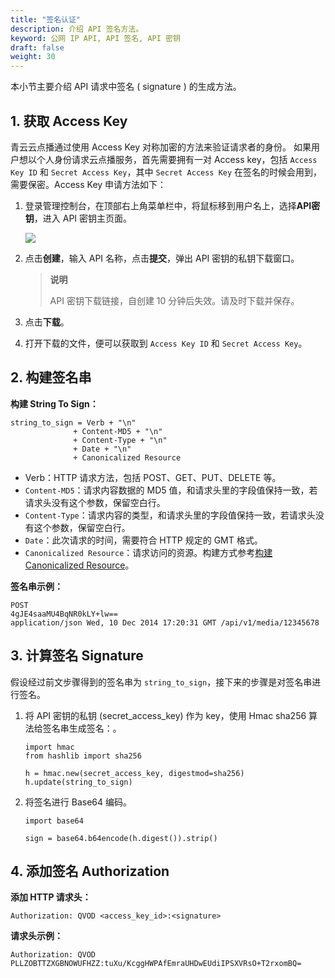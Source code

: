 ```yaml
---
title: "签名认证"
description: 介绍 API 签名方法。 
keyword: 公网 IP API, API 签名, API 密钥
draft: false
weight: 30
---
```


本小节主要介绍 API 请求中签名 ( signature ) 的生成方法。

## 1. 获取 Access Key

青云云点播通过使用 Access Key 对称加密的方法来验证请求者的身份。 如果用户想以个人身份请求云点播服务，首先需要拥有一对 Access key，包括 `Access Key ID` 和 `Secret Access Key`，其中 `Secret Access Key` 在签名的时候会用到，需要保密。Access Key 申请方法如下：

1. 登录管理控制台，在顶部右上角菜单栏中，将鼠标移到用户名上，选择**API密钥**，进入 API 密钥主页面。

   ![](../../../_images/api_get_1.png)

2. 点击**创建**，输入 API 名称，点击**提交**，弹出 API 密钥的私钥下载窗口。

   > **说明**
   >
   > API 密钥下载链接，自创建 10 分钟后失效。请及时下载并保存。

3. 点击**下载**。

4. 打开下载的文件，便可以获取到 `Access Key ID` 和 `Secret Access Key`。

## 2. 构建签名串

**构建 String To Sign：**

```
string_to_sign = Verb + "\n"
              + Content-MD5 + "\n"
              + Content-Type + "\n"
              + Date + "\n"
              + Canonicalized Resource
```

- Verb：HTTP 请求方法，包括 POST、GET、PUT、DELETE 等。
- `Content-MD5`：请求内容数据的 MD5 值，和请求头里的字段值保持一致，若请求头没有这个参数，保留空白行。
- `Content-Type`：请求内容的类型，和请求头里的字段值保持一致，若请求头没有这个参数，保留空白行。
- `Date`：此次请求的时间，需要符合 HTTP 规定的 GMT 格式。
- `Canonicalized Resource`：请求访问的资源。构建方式参考[构建 Canonicalized Resource](/storage/object-storage/api/practices/signature/#构建-canonicalized-resource)。

**签名串示例：**

```
POST
4gJE4saaMU4BqNR0kLY+lw==
application/json Wed, 10 Dec 2014 17:20:31 GMT /api/v1/media/12345678 
```

## 3. 计算签名 Signature

假设经过前文步骤得到的签名串为 `string_to_sign`，接下来的步骤是对签名串进行签名。

1. 将 API 密钥的私钥 (secret_access_key) 作为 key，使用 Hmac sha256 算法给签名串生成签名：。

   ```
   import hmac
   from hashlib import sha256
   
   h = hmac.new(secret_access_key, digestmod=sha256)
   h.update(string_to_sign)
   ```

2. 将签名进行 Base64 编码。

   ```
   import base64
      
   sign = base64.b64encode(h.digest()).strip()
   ```

## 4. 添加签名 Authorization

**添加 HTTP 请求头：**

```
Authorization: QVOD <access_key_id>:<signature>
```

**请求头示例：**

```
Authorization: QVOD PLLZOBTTZXGBNOWUFHZZ:tuXu/KcggHWPAfEmraUHDwEUdiIPSXVRsO+T2rxomBQ=
```
